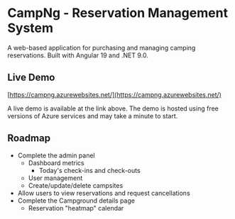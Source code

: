 # CampNg - Reservation Management System
A web-based application for purchasing and managing camping reservations. Built with Angular 19 and .NET 9.0.

## Live Demo
[https://campng.azurewebsites.net/](https://campng.azurewebsites.net/)

A live demo is available at the link above. The demo is hosted using free versions of Azure services and may take a minute to start.

## Roadmap

- Complete the admin panel
  - Dashboard metrics
    - Today's check-ins and check-outs
  - User management
  - Create/update/delete campsites
- Allow users to view reservations and request cancellations
- Complete the Campground details page
  - Reservation "heatmap" calendar